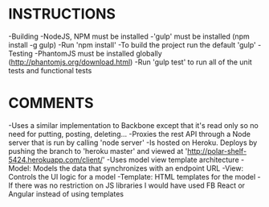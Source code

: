 INSTRUCTIONS
================

-Building
    -NodeJS, NPM must be installed
    -'gulp' must be installed (npm install -g gulp)
    -Run 'npm install'
    -To build the project run the default 'gulp'
-Testing
    -PhantomJS must be installed globally (http://phantomjs.org/download.html)
    -Run 'gulp test' to run all of the unit tests and functional tests

COMMENTS
================
-Uses a similar implementation to Backbone except that it's read only so no need for putting, posting, deleting...
-Proxies the rest API through a Node server that is run by calling 'node server'
-Is hosted on Heroku. Deploys by pushing the branch to 'heroku master' and viewed at 'http://polar-shelf-5424.herokuapp.com/client/'
-Uses model view template architecture
    -Model:    Models the data that synchronizes with an endpoint URL
    -View:     Controls the UI logic for a model
    -Template: HTML templates for the model
-If there was no restriction on JS libraries I would have used FB React or Angular instead of using templates
